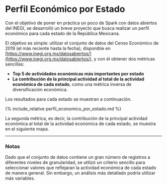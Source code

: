 # Perfil Económico por Estado

Con el objetivo de poner en práctica un poco de Spark con datos abiertos del INEGI, se desarrolló un breve proyecto que busca realizar un perfil económico para cada estado de la República Mexicana.

El objetivo es simple: utilizar el conjunto de datos del Censo Económico de 2019 (el más reciente hasta la fecha), disponible en [https://www.inegi.org.mx/datosabiertos/](https://www.inegi.org.mx/datosabiertos/), y con él obtener dos métricas sencillas:

- **Top 5 de actividades económicas más importantes por estado**  
- **La contribución de la principal actividad al total de la actividad económica de cada estado**, como una métrica inversa de diversificación económica.

Los resultados para cada estado se muestran a continuación.

{% include_relative perfil_economico_por_estado.md %}

La segunda métrica, es decir, la contribución de la principal actividad económica al total de la actividad económica de cada estado, se muestra en el siguiente mapa.


---

### Notas

Dado que el conjunto de datos contiene un gran número de registros a diferentes niveles de granularidad, se utilizó un criterio sencillo para seleccionar valores que reflejaran la actividad económica de cada estado de manera general. Sin embargo, un análisis más detallado podría utilizar más variables.